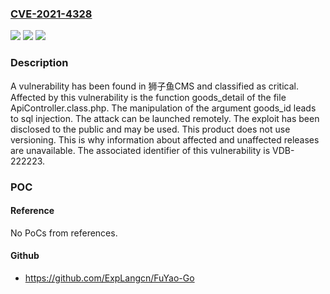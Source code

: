 ### [CVE-2021-4328](https://cve.mitre.org/cgi-bin/cvename.cgi?name=CVE-2021-4328)
![](https://img.shields.io/static/v1?label=Product&message=%E7%8B%AE%E5%AD%90%E9%B1%BCCMS&color=blue)
![](https://img.shields.io/static/v1?label=Version&message=%3D%20n%2Fa%20&color=brighgreen)
![](https://img.shields.io/static/v1?label=Vulnerability&message=CWE-89%20SQL%20Injection&color=brighgreen)

### Description

A vulnerability has been found in 狮子鱼CMS and classified as critical. Affected by this vulnerability is the function goods_detail of the file ApiController.class.php. The manipulation of the argument goods_id leads to sql injection. The attack can be launched remotely. The exploit has been disclosed to the public and may be used. This product does not use versioning. This is why information about affected and unaffected releases are unavailable. The associated identifier of this vulnerability is VDB-222223.

### POC

#### Reference
No PoCs from references.

#### Github
- https://github.com/ExpLangcn/FuYao-Go

